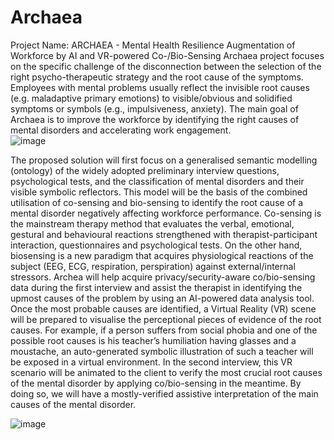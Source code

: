 # Archaea
Project Name: ARCHAEA - Mental Health Resilience Augmentation of Workforce by AI and VR-powered Co-/Bio-Sensing
Archaea project focuses on the specific challenge of the disconnection between the selection of the right psycho-therapeutic strategy and the root cause of the symptoms. Employees with mental problems usually reflect the invisible root causes (e.g. maladaptive primary emotions) to visible/obvious and solidified symptoms or symbols (e.g., impulsiveness, anxiety). The main goal of Archaea is to improve the workforce by identifying the right causes of mental disorders and accelerating work engagement.  
![image](https://github.com/PatikaPsikoloji/Archaea/assets/24838569/65cf0b77-83cc-4210-a478-38957fe776f7)

The proposed solution will first focus on a generalised semantic modelling (ontology) of the widely adopted preliminary interview questions, psychological tests, and the classification of mental disorders and their visible symbolic reflectors. This model will be the basis of the combined utilisation of co-sensing and bio-sensing to identify the root cause of a mental disorder negatively affecting workforce performance.
Co-sensing is the mainstream therapy method that evaluates the verbal, emotional, gestural and behavioural reactions strengthened with therapist-participant interaction, questionnaires and psychological tests. On the other hand, biosensing is a new paradigm that acquires physiological reactions of the subject (EEG, ECG, respiration, perspiration) against external/internal stressors. 
Archea will help acquire privacy/security-aware co/bio-sensing data during the first interview and assist the therapist in identifying the upmost causes of the problem by using an AI-powered data analysis tool. Once the most probable causes are identified, a Virtual Reality (VR) scene will be prepared to visualise the perceptional pieces of evidence of the root causes.  For example, if a person suffers from social phobia and one of the possible root causes is his teacher’s humiliation having glasses and a moustache, an auto-generated symbolic illustration of such a teacher will be exposed in a virtual environment.
In the second interview, this VR scenario will be animated to the client to verify the most crucial root causes of the mental disorder by applying co/bio-sensing in the meantime. By doing so, we will have a mostly-verified assistive interpretation of the main causes of the mental disorder.

![image](https://github.com/PatikaPsikoloji/Archaea/assets/24838569/0e75a490-bf62-42e7-9482-71c6bbc435eb)

